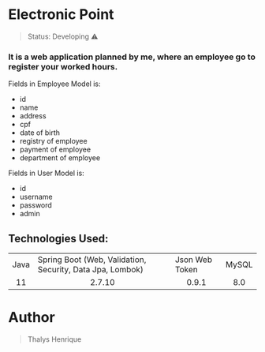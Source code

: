 <h1>Electronic Point</h1>

> Status: Developing ⚠️

### It is a web application planned by me, where an employee go to register your worked hours.

Fields in Employee Model is:

+ id
+ name
+ address
+ cpf
+ date of birth
+ registry of employee
+ payment of employee
+ department of employee

Fields in User Model is:

+ id
+ username
+ password
+ admin

## Technologies Used:

<table>
<tr>
  <td>Java</td>
  <td>Spring Boot (Web, Validation, Security, Data Jpa, Lombok)</td>
  <td>Json Web Token</td>
  <td>MySQL</td>
</tr>
<tr>
  <td align="center">11</td>
  <td align="center">2.7.10</td>
  <td align="center">0.9.1</td>
  <td align="center">8.0</td>
</tr>
</table>

# Author

> Thalys Henrique
